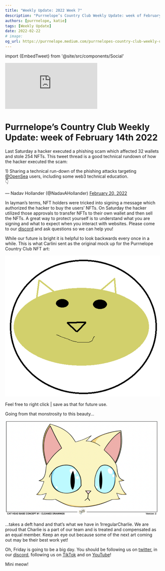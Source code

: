 ```yaml
---
title: "Weekly Update: 2022 Week 7"
description: "Purrnelope’s Country Club Weekly Update: week of February 14th 2022"
authors: [purrnelope, katie]
tags: [Weekly Update]
date: 2022-02-22
# image:
og_url: https://purrnelope.medium.com/purrnelopes-country-club-weekly-update-week-of-february-13th-2022-6140ab6279e1
---
```


import {EmbedTweet} from '@site/src/components/Social'

<iframe src="https://www.youtube.com/embed/5DuKm15p53w" title="YouTube video player" frameborder="0" allow="accelerometer; autoplay; clipboard-write; encrypted-media; gyroscope; picture-in-picture" allowFullScreen></iframe>

<!--truncate-->

# Purrnelope’s Country Club Weekly Update: week of February 14th 2022

Last Saturday a hacker executed a phishing scam which affected 32 wallets and stole 254 NFTs. This tweet thread is a good technical rundown of how the hacker executed the scam:

<EmbedTweet>
  <p lang="en" dir="ltr">
    1) Sharing a technical run-down of the phishing attacks targeting
    <a href="https://twitter.com/opensea?ref_src=twsrc%5Etfw">@OpenSea</a>
    users, including some web3 technical education.<br />👇
  </p>
  &mdash; Nadav Hollander (@NadavAHollander)
  <a
    href="https://twitter.com/NadavAHollander/status/1495509511179755530?ref_src=twsrc%5Etfw"
    >February 20, 2022</a
  >
</EmbedTweet>

In layman’s terms, NFT holders were tricked into signing a message which authorized the hacker to buy the users’ NFTs. On Saturday the hacker utilized those approvals to transfer NFTs to their own wallet and then sell the NFTs. A great way to protect yourself is to understand what you are signing and what to expect when you interact with websites. Please come to our [discord](https://discord.gg/purrnelopescountryclub) and ask questions so we can help you!

While our future is bright it is helpful to look backwards every once in a while. This is what Carlini sent as the original mock up for the Purrnelope Country Club NFT art:

![](./assets/1_Hsj8iP-99x4fnTEStPlSZw.png)

Feel free to right click | save as that for future use.

Going from that monstrosity to this beauty…

![](./assets/1_LReCX9jn0QKOn3Icsg5_Vw.png)

…takes a deft hand and that’s what we have in 1rregularCharlie. We are proud that Charlie is a part of our team and is treated and compensated as an equal member. Keep an eye out because some of the next art coming out may be their best work yet!

Oh, Friday is going to be a big day. You should be following us on [twitter](https://twitter.com/purrnelopescc), in our [discord](https://discord.gg/purrnelopescountryclub), following us on [TikTok](https://www.tiktok.com/@purrnelopescountryclub) and on [YouTube](https://www.youtube.com/channel/UCDNEK69wV4wkYeIb-WTshUQ?app=desktop)!

Mini meow!
